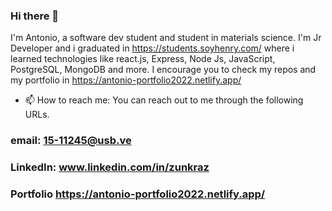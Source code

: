 ### Hi there 👋
I'm Antonio, a software dev student  and student in materials science. 
I'm Jr Developer and i graduated in https://students.soyhenry.com/ where i learned technologies like  react.js, Express, Node Js, JavaScript, PostgreSQL, MongoDB and  more. 
I encourage you to check my repos and my portfolio in https://antonio-portfolio2022.netlify.app/ 


- 📫 How to reach me: 
You can reach out to me through the following URLs.

### email: 15-11245@usb.ve

### LinkedIn: www.linkedin.com/in/zunkraz

### Portfolio https://antonio-portfolio2022.netlify.app/ 
